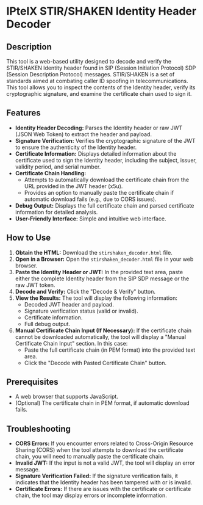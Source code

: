 # IPtelX STIR/SHAKEN Identity Header Decoder

## Description

This tool is a web-based utility designed to decode and verify the STIR/SHAKEN Identity header found in SIP (Session Initiation Protocol) SDP (Session Description Protocol) messages. STIR/SHAKEN is a set of standards aimed at combating caller ID spoofing in telecommunications.  This tool allows you to inspect the contents of the Identity header, verify its cryptographic signature, and examine the certificate chain used to sign it.

## Features

* **Identity Header Decoding:** Parses the Identity header or raw JWT (JSON Web Token) to extract the header and payload.
* **Signature Verification:** Verifies the cryptographic signature of the JWT to ensure the authenticity of the Identity header.
* **Certificate Information:** Displays detailed information about the certificate used to sign the Identity header, including the subject, issuer, validity period, and serial number.
* **Certificate Chain Handling:**
    * Attempts to automatically download the certificate chain from the URL provided in the JWT header (x5u).
    * Provides an option to manually paste the certificate chain if automatic download fails (e.g., due to CORS issues).
* **Debug Output:** Displays the full certificate chain and parsed certificate information for detailed analysis.
* **User-Friendly Interface:** Simple and intuitive web interface.

## How to Use

1.  **Obtain the HTML:** Download the `stirshaken_decoder.html` file.
2.  **Open in a Browser:** Open the `stirshaken_decoder.html` file in your web browser.
3.  **Paste the Identity Header or JWT:** In the provided text area, paste either the complete Identity header from the SIP SDP message or the raw JWT token.
4.  **Decode and Verify:** Click the "Decode & Verify" button.
5.  **View the Results:** The tool will display the following information:
    * Decoded JWT header and payload.
    * Signature verification status (valid or invalid).
    * Certificate information.
    * Full debug output.
6.  **Manual Certificate Chain Input (If Necessary):** If the certificate chain cannot be downloaded automatically, the tool will display a "Manual Certificate Chain Input" section.  In this case:
    * Paste the full certificate chain (in PEM format) into the provided text area.
    * Click the "Decode with Pasted Certificate Chain" button.


## Prerequisites

* A web browser that supports JavaScript.
* (Optional) The certificate chain in PEM format, if automatic download fails.

## Troubleshooting

* **CORS Errors:** If you encounter errors related to Cross-Origin Resource Sharing (CORS) when the tool attempts to download the certificate chain, you will need to manually paste the certificate chain.
* **Invalid JWT:** If the input is not a valid JWT, the tool will display an error message.
* **Signature Verification Failed:** If the signature verification fails, it indicates that the Identity header has been tampered with or is invalid.
* **Certificate Errors:** If there are issues with the certificate or certificate chain, the tool may display errors or incomplete information.
